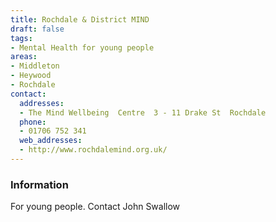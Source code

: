 ```yaml
---
title: Rochdale & District MIND
draft: false
tags:
- Mental Health for young people
areas:
- Middleton
- Heywood
- Rochdale
contact:
  addresses:
  - The Mind Wellbeing  Centre  3 - 11 Drake St  Rochdale
  phone:
  - 01706 752 341
  web_addresses:
  - http://www.rochdalemind.org.uk/
---
```


### Information
For young people.   Contact John Swallow

